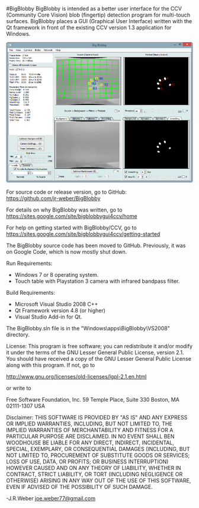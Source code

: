 #BigBlobby
BigBlobby is intended as a better user interface for the CCV (Community Core 
Vision) blob (fingertip) detection program for multi-touch surfaces.  BigBlobby 
places a GUI (Graphical User Interface) written with the Qt framework in front 
of the existing CCV version 1.3 application for Windows.

![BigBlobby GUI Image](https://github.com/jr-weber/BigBlobby/blob/master/BigBlobby-GUI.png)

For source code or release version, go to GitHub:  
    https://github.com/jr-weber/BigBlobby

For details on why BigBlobby was written, go to
    https://sites.google.com/site/bigblobbygui4ccv/home

For help on getting started with BigBlobby/CCV, go to
    https://sites.google.com/site/bigblobbygui4ccv/getting-started

The BigBlobby source code has been moved to GitHub.  Previously,
it was on Google Code, which is now mostly shut down.

Run Requirements:
* Windows 7 or 8 operating system.
* Touch table with Playstation 3 camera with infrared bandpass filter.

Build Requirements:
* Microsoft Visual Studio 2008 C++
* Qt Framework version 4.8 (or higher)
* Visual Studio Add-in for Qt.

The BigBlobby.sln file is in the "Windows\apps\BigBlobby\VS2008" directory.

License:
This program is free software; you can redistribute it and/or modify
it under the terms of the GNU Lesser General Public License, version 2.1.
You should have received a copy of the GNU Lesser General Public License along
with this program.  If not, go to 

http://www.gnu.org/licenses/old-licenses/lgpl-2.1.en.html 

or write to 
 
Free Software  Foundation, Inc.
59 Temple Place, Suite 330
Boston, MA  02111-1307  USA
 
Disclaimer:
THIS SOFTWARE IS PROVIDED BY "AS IS" AND ANY EXPRESS OR
IMPLIED WARRANTIES, INCLUDING, BUT NOT LIMITED TO, THE IMPLIED WARRANTIES
OF MERCHANTABILITY AND FITNESS FOR A PARTICULAR PURPOSE ARE DISCLAIMED.
IN NO EVENT SHALL BEN WOODHOUSE BE LIABLE FOR ANY DIRECT, INDIRECT,
INCIDENTAL, SPECIAL, EXEMPLARY, OR CONSEQUENTIAL DAMAGES (INCLUDING, BUT
NOT LIMITED TO, PROCUREMENT OF SUBSTITUTE GOODS OR SERVICES; LOSS OF USE,
DATA, OR PROFITS; OR BUSINESS INTERRUPTION) HOWEVER CAUSED AND ON ANY
THEORY OF LIABILITY, WHETHER IN CONTRACT, STRICT LIABILITY, OR TORT
(INCLUDING NEGLIGENCE OR OTHERWISE) ARISING IN ANY WAY OUT OF THE USE OF
THIS SOFTWARE, EVEN IF ADVISED OF THE POSSIBILITY OF SUCH DAMAGE.

-J.R.Weber <joe.weber77@gmail.com>
